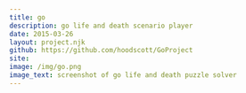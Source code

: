 ```yaml
---
title: go
description: go life and death scenario player
date: 2015-03-26
layout: project.njk
github: https://github.com/hoodscott/GoProject
site: 
image: /img/go.png
image_text: screenshot of go life and death puzzle solver
---
```


